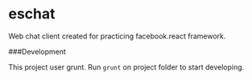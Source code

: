 eschat
======

Web chat client created for practicing facebook.react framework.

###Development

This project user grunt. Run `grunt` on project folder to start developing.